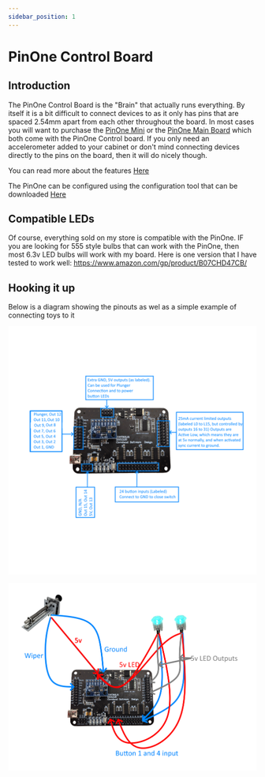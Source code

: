 ```yaml
---
sidebar_position: 1
---
```


# PinOne Control Board

## Introduction

The PinOne Control Board is the "Brain" that actually runs everything. By itself it is a bit difficult to connect devices to as it only has pins that are spaced 2.54mm apart from each other throughout the board. In most cases you will want to purchase the [PinOne Mini](https://www.clevelandsoftwaredesign.com/pinball-parts/p/pinone-mini-virtual-pinball-connection-board) or the [PinOne Main Board](https://www.clevelandsoftwaredesign.com/pinball-parts/p/pinone-main-virtual-pinball-connection-board) which both come with the PinOne Control board. If you only need an accelerometer added to your cabinet or don't mind connecting devices directly to the pins on the board, then it will do nicely though. 

You can read more about the features [Here](../../PinOne/features)

The PinOne can be configured using the configuration tool that can be downloaded [Here](../../PinOne/Configuring)

## Compatible LEDs

Of course, everything sold on my store is compatible with the PinOne. IF you are looking for 555 style bulbs that can work with the PinOne, then most 6.3v LED bulbs will work with my board. Here is one version that I have tested to work well: https://www.amazon.com/gp/product/B07CHD47CB/

## Hooking it up

Below is a diagram showing the pinouts as wel as a simple example of connecting toys to it

![image](./img/PinOneBoardPinouts.png)

![image](./img/PinOneBoardPinouts2.png)